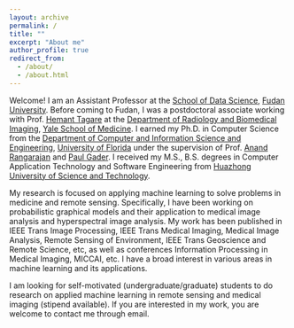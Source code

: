 ```yaml
---
layout: archive
permalink: /
title: ""
excerpt: "About me"
author_profile: true
redirect_from: 
  - /about/
  - /about.html
---
```


Welcome! I am an Assistant Professor at the [School of Data Science](https://sds.fudan.edu.cn/), [Fudan University](https://www.fudan.edu.cn). Before coming to Fudan, I was a postdoctoral associate working with Prof. [Hemant Tagare](https://seas.yale.edu/faculty-research/faculty-directory/hemant-d-tagare) at the [Department of Radiology and Biomedical Imaging](https://medicine.yale.edu/diagnosticradiology/), [Yale School of Medicine](https://medicine.yale.edu). I earned my Ph.D. in Computer Science from the [Department of Computer and Information Science and Engineering](https://www.cise.ufl.edu
), [University of Florida](https://www.ufl.edu) under the supervision of Prof. [Anand Rangarajan](https://www.cise.ufl.edu/~anand/) and [Paul Gader](https://www.cise.ufl.edu/gader-paul/). I received my M.S., B.S. degrees in Computer Application Technology and Software Engineering from [Huazhong University of Science and Technology](https://www.hust.edu.cn).

My research is focused on applying machine learning to solve problems in medicine and remote sensing. Specifically, I have been working on probabilistic graphical models and their application to medical image analysis and hyperspectral image analysis. My work has been published in IEEE Trans Image Processing, IEEE Trans Medical Imaging, Medical Image Analysis, Remote Sensing of Environment, IEEE Trans Geoscience and Remote Science, etc, as well as conferences Information Processing in Medical Imaging, MICCAI, etc. I have a broad interest in various areas in machine learning and its applications.

I am looking for self-motivated (undergraduate/graduate) students to do research on applied machine learning in remote sensing and medical imaging (stipend available). If you are interested in my work, you are welcome to contact me through email.
